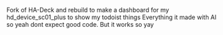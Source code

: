 Fork of HA-Deck and rebuild to make a dashboard for my hd_device_sc01_plus to show my todoist things
Everything it made with AI so yeah dont expect good code. But it works so yay
